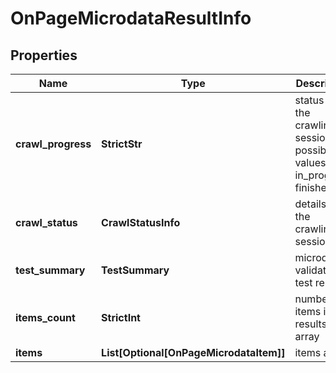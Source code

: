 # OnPageMicrodataResultInfo


## Properties

| Name | Type | Description | Notes |
|------------ | ------------- | ------------- | -------------|
**crawl_progress** | **StrictStr** | status of the crawling session<br>possible values: in_progress, finished |[optional]|
**crawl_status** | **CrawlStatusInfo** | details of the crawling session |[optional]|
**test_summary** | **TestSummary** | microdata validation test results |[optional]|
**items_count** | **StrictInt** | number of items in the results array |[optional]|
**items** | **List[Optional[OnPageMicrodataItem]]** | items array |[optional]|